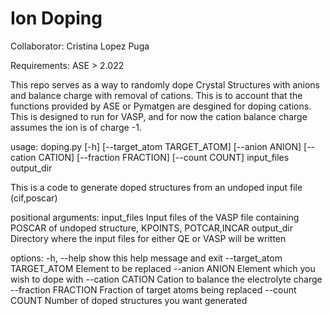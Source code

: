 # Ion Doping

Collaborator: Cristina Lopez Puga

Requirements: ASE > 2.022

This repo serves as a way to randomly dope Crystal Structures with anions and balance charge with removal of cations. This is to account that the functions provided by ASE or Pymatgen are desgined for doping cations. This is designed to run for VASP, and for now the cation balance charge assumes the ion is of charge -1. 

usage: doping.py [-h] [--target_atom TARGET_ATOM] [--anion ANION] [--cation CATION] [--fraction FRACTION] [--count COUNT] input_files output_dir

This is a code to generate doped structures from an undoped input file (cif,poscar)

positional arguments:
  input_files           Input files of the VASP file containing POSCAR of undoped structure, KPOINTS, POTCAR,INCAR
  output_dir            Directory where the input files for either QE or VASP will be written

options:
  -h, --help            show this help message and exit
  --target_atom TARGET_ATOM
                        Element to be replaced
  --anion ANION         Element which you wish to dope with
  --cation CATION       Cation to balance the electrolyte charge
  --fraction FRACTION   Fraction of target atoms being replaced
  --count COUNT         Number of doped structures you want generated

